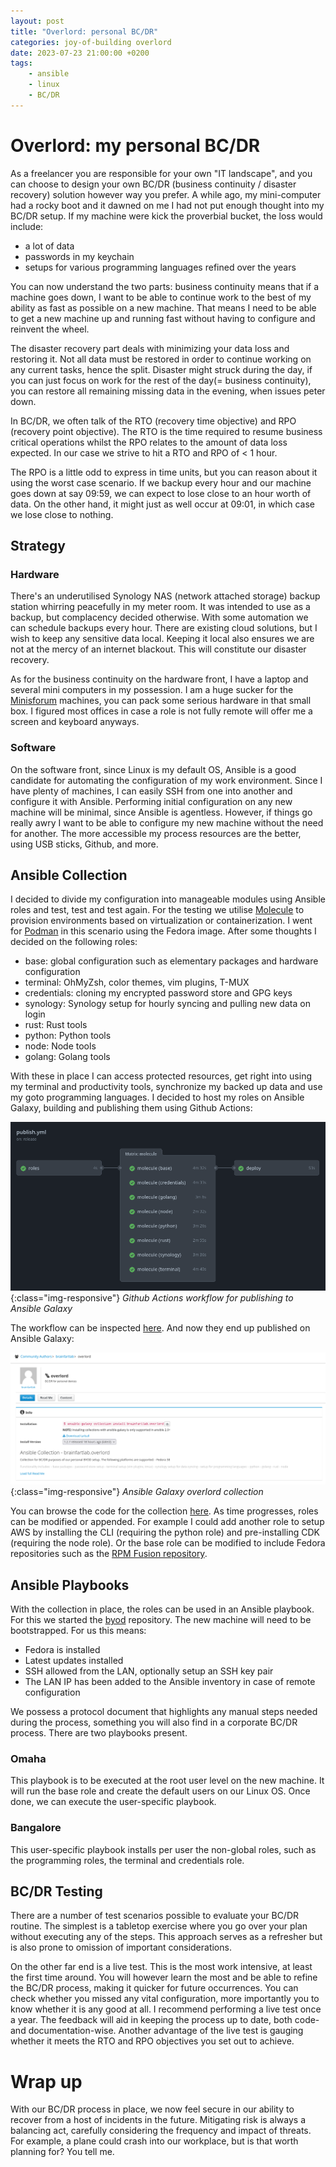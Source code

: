 ```yaml
---
layout: post
title: "Overlord: personal BC/DR"
categories: joy-of-building overlord
date: 2023-07-23 21:00:00 +0200
tags:
    - ansible
    - linux
    - BC/DR
---
```


# Overlord: my personal BC/DR

As a freelancer you are responsible for your own "IT landscape", and you can choose to design your own BC/DR (business continuity / disaster recovery) solution however way you prefer. A while ago, my mini-computer had a rocky boot and it dawned on me I had not put enough thought into my BC/DR setup. If my machine were kick the proverbial bucket, the loss would include:

- a lot of data
- passwords in my keychain
- setups for various programming languages refined over the years

You can now understand the two parts: business continuity means that if a machine goes down, I want to be able to continue work to the best of my ability as fast as possible on a new machine. That means I need to be able to get a new machine up and running fast without having to configure and reinvent the wheel.

The disaster recovery part deals with minimizing your data loss and restoring it. Not all data must be restored in order to continue working on any current tasks, hence the split. Disaster might struck during the day, if you can just focus on work for the rest of the day(= business continuity), you can restore all remaining missing data in the evening, when issues peter down.

In BC/DR, we often talk of the RTO (recovery time objective) and RPO (recovery point objective). The RTO is the time required to resume business critical operations whilst the RPO relates to the amount of data loss expected. In our case we strive to hit a RTO and RPO of < 1 hour.

The RPO is a little odd to express in time units, but you can reason about it using the worst case scenario. If we backup every hour and our machine goes down at say 09:59, we can expect to lose close to an hour worth of data. On the other hand, it might just as well occur at 09:01, in which case we lose close to nothing.

## Strategy

### Hardware

There's an underutilised Synology NAS (network attached storage) backup station whirring peacefully in my meter room. It was intended to use as a backup, but complacency decided otherwise. With some automation we can schedule backups every hour. There are existing cloud solutions, but I wish to keep any sensitive data local. Keeping it local also ensures we are not at the mercy of an internet blackout. This will constitute our disaster recovery.

As for the business continuity on the hardware front, I have a laptop and several mini computers in my possession. I am a huge sucker for the [Minisforum](https://www.minisforum.com/) machines, you can pack some serious hardware in that small box. I figured most offices in case a role is not fully remote will offer me a screen and keyboard anyways.

### Software

On the software front, since Linux is my default OS, Ansible is a good candidate for automating the configuration of my work environment. Since I have plenty of machines, I can easily SSH from one into another and configure it with Ansible. Performing initial configuration on any new machine will be minimal, since Ansible is agentless. However, if things go really awry I want to be able to configure my new machine without the need for another. The more accessible my process resources are the better, using USB sticks, Github, and more.

## Ansible Collection

I decided to divide my configuration into manageable modules using Ansible roles and test, test and test again. For the testing we utilise [Molecule](https://ansible.readthedocs.io/projects/molecule/) to provision environments based on virtualization or containerization. I went for [Podman](https://podman.io/) in this scenario using the Fedora image. After some thoughts I decided on the following roles:

- base: global configuration such as elementary packages and hardware configuration
- terminal: OhMyZsh, color themes, vim plugins, T-MUX
- credentials: cloning my encrypted password store and GPG keys
- synology: Synology setup for hourly syncing and pulling new data on login
- rust: Rust tools
- python: Python tools
- node: Node tools
- golang: Golang tools

With these in place I can access protected resources, get right into using my terminal and productivity tools, synchronize my backed up data and use my goto programming languages. I decided to host my roles on Ansible Galaxy, building and publishing them using Github Actions:

![Github Actions](/assets/ansible-collection-github-workflow.png){:class="img-responsive"}
*Github Actions workflow for publishing to Ansible Galaxy*

The workflow can be inspected [here](https://github.com/brainfartlab/overlord/blob/main/.github/workflows/publish.yml). And now they end up published on Ansible Galaxy:

![Ansible Galaxy](/assets/ansible-collection-galaxy.png){:class="img-responsive"}
*Ansible Galaxy overlord collection*

You can browse the code for the collection [here](https://github.com/brainfartlab/overlord). As time progresses, roles can be modified or appended. For example I could add another role to setup AWS by installing the CLI (requiring the python role) and pre-installing CDK (requiring the node role). Or the base role can be modified to include Fedora repositories such as the [RPM Fusion repository](https://docs.fedoraproject.org/en-US/quick-docs/setup_rpmfusion/).

## Ansible Playbooks

With the collection in place, the roles can be used in an Ansible playbook. For this we started the [byod](https://github.com/brainfartlab/byod) repository. The new machine will need to be bootstrapped. For us this means:

- Fedora is installed
- Latest updates installed
- SSH allowed from the LAN, optionally setup an SSH key pair
- The LAN IP has been added to the Ansible inventory in case of remote configuration

We possess a protocol document that highlights any manual steps needed during the process, something you will also find in a corporate BC/DR process. There are two playbooks present.

### Omaha

This playbook is to be executed at the root user level on the new machine. It will run the base role and create the default users on our Linux OS. Once done, we can execute the user-specific playbook.

### Bangalore

This user-specific playbook installs per user the non-global roles, such as the programming roles, the terminal and credentials role.

## BC/DR Testing

There are a number of test scenarios possible to evaluate your BC/DR routine. The simplest is a tabletop exercise where you go over your plan without executing any of the steps. This approach serves as a refresher but is also prone to omission of important considerations.

On the other far end is a live test. This is the most work intensive, at least the first time around. You will however learn the most and be able to refine the BC/DR process, making it quicker for future occurrences. You can check whether you missed any vital configuration, more importantly you to know whether it is any good at all. I recommend performing a live test once a year. The feedback will aid in keeping the process up to date, both code-  and documentation-wise. Another advantage of the live test is gauging whether it meets the RTO and RPO objectives you set out to achieve.

# Wrap up

With our BC/DR process in place, we now feel secure in our ability to recover from a host of incidents in the future. Mitigating risk is always a balancing act, carefully considering the frequency and impact of threats. For example, a plane could crash into our workplace, but is that worth planning for? You tell me.
